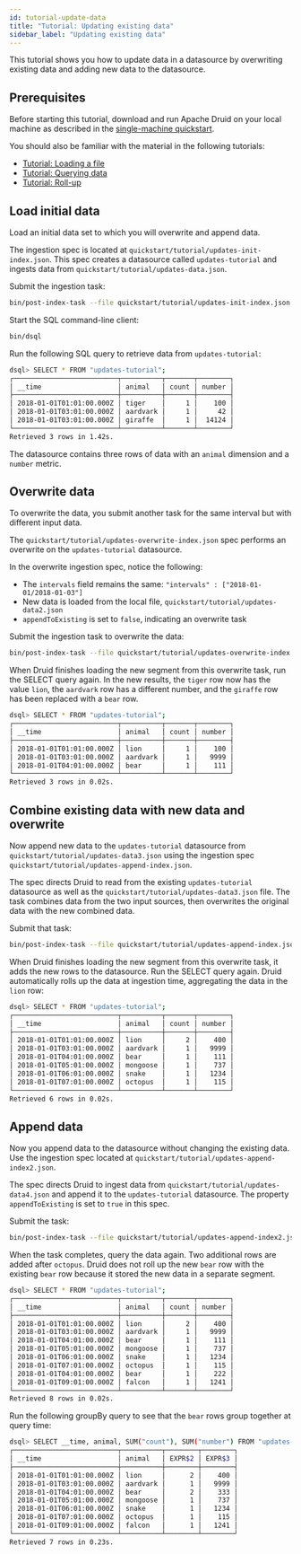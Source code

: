 ```yaml
---
id: tutorial-update-data
title: "Tutorial: Updating existing data"
sidebar_label: "Updating existing data"
---
```


<!--
  ~ Licensed to the Apache Software Foundation (ASF) under one
  ~ or more contributor license agreements.  See the NOTICE file
  ~ distributed with this work for additional information
  ~ regarding copyright ownership.  The ASF licenses this file
  ~ to you under the Apache License, Version 2.0 (the
  ~ "License"); you may not use this file except in compliance
  ~ with the License.  You may obtain a copy of the License at
  ~
  ~   http://www.apache.org/licenses/LICENSE-2.0
  ~
  ~ Unless required by applicable law or agreed to in writing,
  ~ software distributed under the License is distributed on an
  ~ "AS IS" BASIS, WITHOUT WARRANTIES OR CONDITIONS OF ANY
  ~ KIND, either express or implied.  See the License for the
  ~ specific language governing permissions and limitations
  ~ under the License.
  -->


This tutorial shows you how to update data in a datasource by overwriting existing data and adding new data to the datasource.

## Prerequisites

Before starting this tutorial, download and run Apache Druid on your local machine as described in
the [single-machine quickstart](index.md).

You should also be familiar with the material in the following tutorials:
* [Tutorial: Loading a file](../tutorials/tutorial-batch.md)
* [Tutorial: Querying data](../tutorials/tutorial-query.md)
* [Tutorial: Roll-up](../tutorials/tutorial-rollup.md)

## Load initial data

Load an initial data set to which you will overwrite and append data.

The ingestion spec is located at `quickstart/tutorial/updates-init-index.json`. This spec creates a datasource called `updates-tutorial` and ingests data from `quickstart/tutorial/updates-data.json`.

Submit the ingestion task:

```bash
bin/post-index-task --file quickstart/tutorial/updates-init-index.json --url http://localhost:8081
```

Start the SQL command-line client:
```bash
bin/dsql
```

Run the following SQL query to retrieve data from `updates-tutorial`:

```bash
dsql> SELECT * FROM "updates-tutorial";
┌──────────────────────────┬──────────┬───────┬────────┐
│ __time                   │ animal   │ count │ number │
├──────────────────────────┼──────────┼───────┼────────┤
│ 2018-01-01T01:01:00.000Z │ tiger    │     1 │    100 │
│ 2018-01-01T03:01:00.000Z │ aardvark │     1 │     42 │
│ 2018-01-01T03:01:00.000Z │ giraffe  │     1 │  14124 │
└──────────────────────────┴──────────┴───────┴────────┘
Retrieved 3 rows in 1.42s.
```

The datasource contains three rows of data with an `animal` dimension and a `number` metric.

## Overwrite data

To overwrite the data, you submit another task for the same interval but with different input data.

The `quickstart/tutorial/updates-overwrite-index.json` spec performs an overwrite on the `updates-tutorial` datasource.

In the overwrite ingestion spec, notice the following:
* The `intervals` field remains the same: `"intervals" : ["2018-01-01/2018-01-03"]`
* New data is loaded from the local file, `quickstart/tutorial/updates-data2.json`
* `appendToExisting` is set to `false`, indicating an overwrite task

Submit the ingestion task to overwrite the data:

```bash
bin/post-index-task --file quickstart/tutorial/updates-overwrite-index.json --url http://localhost:8081
```

When Druid finishes loading the new segment from this overwrite task, run the SELECT query again.
In the new results, the `tiger` row now has the value `lion`, the `aardvark` row has a different number, and the `giraffe` row has been replaced with a `bear` row.

```bash
dsql> SELECT * FROM "updates-tutorial";
┌──────────────────────────┬──────────┬───────┬────────┐
│ __time                   │ animal   │ count │ number │
├──────────────────────────┼──────────┼───────┼────────┤
│ 2018-01-01T01:01:00.000Z │ lion     │     1 │    100 │
│ 2018-01-01T03:01:00.000Z │ aardvark │     1 │   9999 │
│ 2018-01-01T04:01:00.000Z │ bear     │     1 │    111 │
└──────────────────────────┴──────────┴───────┴────────┘
Retrieved 3 rows in 0.02s.
```

## Combine existing data with new data and overwrite

Now append new data to the `updates-tutorial` datasource from `quickstart/tutorial/updates-data3.json` using the ingestion spec `quickstart/tutorial/updates-append-index.json`.

The spec directs Druid to read from the existing `updates-tutorial` datasource as well as the `quickstart/tutorial/updates-data3.json` file. The task combines data from the two input sources, then overwrites the original data with the new combined data.

Submit that task:

```bash
bin/post-index-task --file quickstart/tutorial/updates-append-index.json --url http://localhost:8081
```

When Druid finishes loading the new segment from this overwrite task, it adds the new rows to the datasource.
Run the SELECT query again. Druid automatically rolls up the data at ingestion time, aggregating the data in the `lion` row:

```bash
dsql> SELECT * FROM "updates-tutorial";
┌──────────────────────────┬──────────┬───────┬────────┐
│ __time                   │ animal   │ count │ number │
├──────────────────────────┼──────────┼───────┼────────┤
│ 2018-01-01T01:01:00.000Z │ lion     │     2 │    400 │
│ 2018-01-01T03:01:00.000Z │ aardvark │     1 │   9999 │
│ 2018-01-01T04:01:00.000Z │ bear     │     1 │    111 │
│ 2018-01-01T05:01:00.000Z │ mongoose │     1 │    737 │
│ 2018-01-01T06:01:00.000Z │ snake    │     1 │   1234 │
│ 2018-01-01T07:01:00.000Z │ octopus  │     1 │    115 │
└──────────────────────────┴──────────┴───────┴────────┘
Retrieved 6 rows in 0.02s.
```

## Append data

Now you append data to the datasource without changing the existing data.
Use the ingestion spec located at `quickstart/tutorial/updates-append-index2.json`.

The spec directs Druid to ingest data from `quickstart/tutorial/updates-data4.json` and append it to the `updates-tutorial` datasource. The property `appendToExisting` is set to `true` in this spec.

Submit the task:

```bash
bin/post-index-task --file quickstart/tutorial/updates-append-index2.json --url http://localhost:8081
```

When the task completes, query the data again. Two additional rows are added after `octopus`.
Druid does not roll up the new `bear` row with the existing `bear` row because it stored the new data in a separate segment.

```bash
dsql> SELECT * FROM "updates-tutorial";
┌──────────────────────────┬──────────┬───────┬────────┐
│ __time                   │ animal   │ count │ number │
├──────────────────────────┼──────────┼───────┼────────┤
│ 2018-01-01T01:01:00.000Z │ lion     │     2 │    400 │
│ 2018-01-01T03:01:00.000Z │ aardvark │     1 │   9999 │
│ 2018-01-01T04:01:00.000Z │ bear     │     1 │    111 │
│ 2018-01-01T05:01:00.000Z │ mongoose │     1 │    737 │
│ 2018-01-01T06:01:00.000Z │ snake    │     1 │   1234 │
│ 2018-01-01T07:01:00.000Z │ octopus  │     1 │    115 │
│ 2018-01-01T04:01:00.000Z │ bear     │     1 │    222 │
│ 2018-01-01T09:01:00.000Z │ falcon   │     1 │   1241 │
└──────────────────────────┴──────────┴───────┴────────┘
Retrieved 8 rows in 0.02s.
```

Run the following groupBy query to see that the `bear` rows group together at query time:

```bash
dsql> SELECT __time, animal, SUM("count"), SUM("number") FROM "updates-tutorial" GROUP BY __time, animal;
┌──────────────────────────┬──────────┬────────┬────────┐
│ __time                   │ animal   │ EXPR$2 │ EXPR$3 │
├──────────────────────────┼──────────┼────────┼────────┤
│ 2018-01-01T01:01:00.000Z │ lion     │      2 │    400 │
│ 2018-01-01T03:01:00.000Z │ aardvark │      1 │   9999 │
│ 2018-01-01T04:01:00.000Z │ bear     │      2 │    333 │
│ 2018-01-01T05:01:00.000Z │ mongoose │      1 │    737 │
│ 2018-01-01T06:01:00.000Z │ snake    │      1 │   1234 │
│ 2018-01-01T07:01:00.000Z │ octopus  │      1 │    115 │
│ 2018-01-01T09:01:00.000Z │ falcon   │      1 │   1241 │
└──────────────────────────┴──────────┴────────┴────────┘
Retrieved 7 rows in 0.23s.
```
